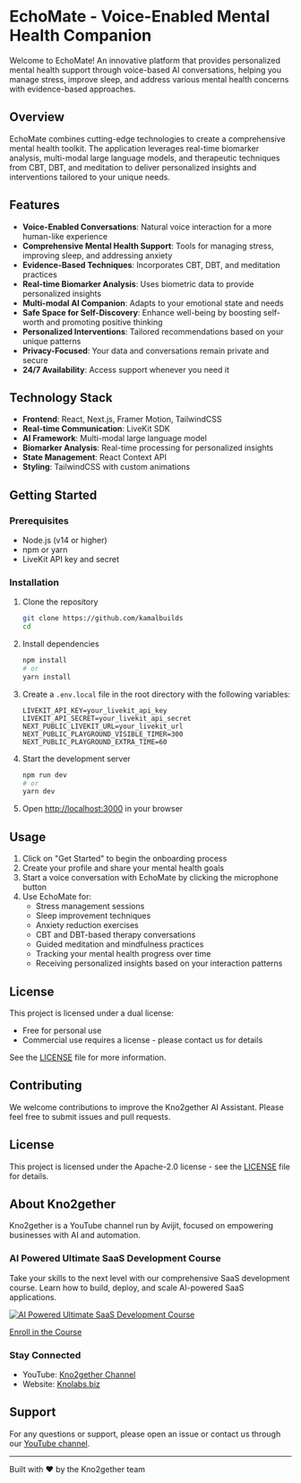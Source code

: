 # EchoMate - Voice-Enabled Mental Health Companion

Welcome to EchoMate! An innovative platform that provides personalized mental health support through voice-based AI conversations, helping you manage stress, improve sleep, and address various mental health concerns with evidence-based approaches.

## Overview

EchoMate combines cutting-edge technologies to create a comprehensive mental health toolkit. The application leverages real-time biomarker analysis, multi-modal large language models, and therapeutic techniques from CBT, DBT, and meditation to deliver personalized insights and interventions tailored to your unique needs.

## Features

- **Voice-Enabled Conversations**: Natural voice interaction for a more human-like experience
- **Comprehensive Mental Health Support**: Tools for managing stress, improving sleep, and addressing anxiety
- **Evidence-Based Techniques**: Incorporates CBT, DBT, and meditation practices
- **Real-time Biomarker Analysis**: Uses biometric data to provide personalized insights
- **Multi-modal AI Companion**: Adapts to your emotional state and needs
- **Safe Space for Self-Discovery**: Enhance well-being by boosting self-worth and promoting positive thinking
- **Personalized Interventions**: Tailored recommendations based on your unique patterns
- **Privacy-Focused**: Your data and conversations remain private and secure
- **24/7 Availability**: Access support whenever you need it

## Technology Stack

- **Frontend**: React, Next.js, Framer Motion, TailwindCSS
- **Real-time Communication**: LiveKit SDK
- **AI Framework**: Multi-modal large language model
- **Biomarker Analysis**: Real-time processing for personalized insights
- **State Management**: React Context API
- **Styling**: TailwindCSS with custom animations

## Getting Started

### Prerequisites

- Node.js (v14 or higher)
- npm or yarn
- LiveKit API key and secret

### Installation

1. Clone the repository
   ```bash
   git clone https://github.com/kamalbuilds
   cd 
   ```

2. Install dependencies
   ```bash
   npm install
   # or
   yarn install
   ```

3. Create a `.env.local` file in the root directory with the following variables:
   ```
   LIVEKIT_API_KEY=your_livekit_api_key
   LIVEKIT_API_SECRET=your_livekit_api_secret
   NEXT_PUBLIC_LIVEKIT_URL=your_livekit_url
   NEXT_PUBLIC_PLAYGROUND_VISIBLE_TIMER=300
   NEXT_PUBLIC_PLAYGROUND_EXTRA_TIME=60
   ```

4. Start the development server
   ```bash
   npm run dev
   # or
   yarn dev
   ```

5. Open [http://localhost:3000](http://localhost:3000) in your browser

## Usage

1. Click on "Get Started" to begin the onboarding process
2. Create your profile and share your mental health goals
3. Start a voice conversation with EchoMate by clicking the microphone button
4. Use EchoMate for:
   - Stress management sessions
   - Sleep improvement techniques
   - Anxiety reduction exercises
   - CBT and DBT-based therapy conversations
   - Guided meditation and mindfulness practices
   - Tracking your mental health progress over time
   - Receiving personalized insights based on your interaction patterns

## License

This project is licensed under a dual license:
- Free for personal use
- Commercial use requires a license - please contact us for details

See the [LICENSE](LICENSE) file for more information.

## Contributing

We welcome contributions to improve the Kno2gether AI Assistant. Please feel free to submit issues and pull requests.

## License

This project is licensed under the Apache-2.0 license - see the [LICENSE](LICENSE) file for details.

## About Kno2gether

Kno2gether is a YouTube channel run by Avijit, focused on empowering businesses with AI and automation. 

### AI Powered Ultimate SaaS Development Course

Take your skills to the next level with our comprehensive SaaS development course. Learn how to build, deploy, and scale AI-powered SaaS applications.

[![AI Powered Ultimate SaaS Development Course](https://img.youtube.com/vi/jxDLQfcbGTI/0.jpg)](https://knolabs.biz/upsell-saas-course-2139-9605)

[Enroll in the Course](https://knolabs.biz/upsell-saas-course-2139-9605)

### Stay Connected

- YouTube: [Kno2gether Channel](https://www.youtube.com/@Kno2gether)
- Website: [Knolabs.biz](https://knolabs.biz)

## Support

For any questions or support, please open an issue or contact us through our [YouTube channel](https://www.youtube.com/@Kno2gether).

---

Built with ❤️ by the Kno2gether team
